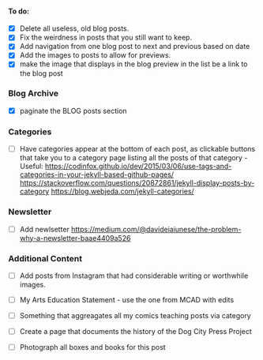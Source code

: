 #### To do:
- [x] Delete all useless, old blog posts.
- [x] Fix the weirdness in posts that you still want to keep.
- [x] Add navigation from one blog post to next and previous based on date
- [x] Add the images to posts to allow for previews.
- [x] make the image  that displays in the blog preview in the list be a link to the blog post

### Blog Archive
- [x] paginate the BLOG posts section 

### Categories
- [ ] Have categories appear at the bottom of each post, as clickable buttons that take you to a category page listing all the posts of that category - Useful: https://codinfox.github.io/dev/2015/03/06/use-tags-and-categories-in-your-jekyll-based-github-pages/ https://stackoverflow.com/questions/20872861/jekyll-display-posts-by-category https://blog.webjeda.com/jekyll-categories/

### Newsletter
-[ ] Add newlsetter https://medium.com/@davideiaiunese/the-problem-why-a-newsletter-baae4409a526

### Additional Content
- [ ] Add posts from Instagram that had considerable writing or worthwhile images.
- [ ] My Arts Education Statement - use the one from MCAD with edits
- [ ] Something that aggreagates all my comics teaching posts via category
- [ ] Create a page that documents the history of the Dog City Press Project
- [ ] Photograph all boxes and books for this post

